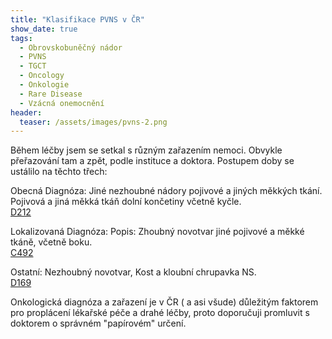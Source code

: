 ```yaml
---
title: "Klasifikace PVNS v ČR"
show_date: true
tags:
  - Obrovskobuněčný nádor
  - PVNS
  - TGCT
  - Oncology
  - Onkologie
  - Rare Disease
  - Vzácná onemocnění
header:
  teaser: /assets/images/pvns-2.png
---
```


Během léčby jsem se setkal s různým zařazením nemoci. Obvykle přeřazování tam a zpět, podle instituce a doktora.
Postupem doby se ustálilo na těchto třech:

Obecná Diagnóza:
Jiné nezhoubné nádory pojivové a jiných měkkých tkání. Pojivová a jiná měkká tkáň dolní končetiny včetně kyčle.     
[D212](https://www.symptomy.cz/diagnoza/kod?id=D212)   

Lokalizovaná Diagnóza:
Popis: Zhoubný novotvar jiné pojivové a měkké tkáně, včetně boku.   
[C492](https://www.symptomy.cz/diagnoza/kod?id=C492)

Ostatní:
Nezhoubný novotvar, Kost a kloubní chrupavka NS.   
[D169](https://www.symptomy.cz/diagnoza/kod?id=D169)


Onkologická diagnóza a zařazení je v ČR ( a asi všude) důležitým faktorem pro proplácení lékařské péče a drahé léčby, proto doporučuji promluvit s doktorem o
správném "papírovém" určení.